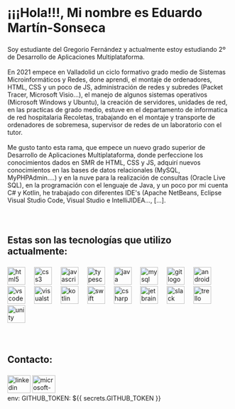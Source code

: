 <br clear="both">

<h1 align="left">¡¡¡Hola!!!, Mi nombre es Eduardo Martín-Sonseca</h1>

###

<p align="left">Soy estudiante del Gregorio Fernández y actualmente estoy estudiando 2º de Desarrollo de Aplicaciones Multiplataforma.<br><br>En 2021 empece en Valladolid un ciclo formativo grado medio de Sistemas Microinformáticos y Redes,  done aprendi, el montaje de ordenadores, HTML, CSS y un poco de JS, administración de redes y subredes (Packet Tracer, Microsoft Visio...), el manejo de algunos sistemas operativos (Microsoft Windows y Ubuntu),  la creación de servidores, unidades de red, en las practicas de grado medio, estuve en el departamento de informatica de red hospitalaria Recoletas, trabajando en el montaje y transporte de ordenadores de sobremesa, supervisor de redes de un laboratorio con el tutor.<br><br>Me gusto tanto esta rama, que empece un nuevo grado superior de Desarrollo de Aplicaciones Multiplataforma, donde perfeccione los conocimientos dados en SMR de HTML, CSS y JS, adquirí nuevos conocimientos en las bases de datos relacionales (MySQL, MyPHPAdmin....) y en la nuve para la realización de consultas (Oracle Live SQL), en la programación con el lenguaje de Java, y un poco por mi cuenta C# y Kotlin, he trabajado con diferentes IDE's (Apache NetBeans, Eclipse Visual Studio Code, Visual Studio e IntelliJIDEA..., [...].</p>

###

<br clear="both">

<h2 align="left">Estas son las tecnologías que utilizo actualmente:</h2>

###

<div align="left">
  <img src="https://cdn.jsdelivr.net/gh/devicons/devicon/icons/html5/html5-original.svg" height="40" alt="html5 logo"  />
  <img width="12" />
  <img src="https://cdn.jsdelivr.net/gh/devicons/devicon/icons/css3/css3-original.svg" height="40" alt="css3 logo"  />
  <img width="12" />
  <img src="https://cdn.jsdelivr.net/gh/devicons/devicon/icons/javascript/javascript-original.svg" height="40" alt="javascript logo"  />
  <img width="12" />
  <img src="https://cdn.jsdelivr.net/gh/devicons/devicon/icons/typescript/typescript-original.svg" height="40" alt="typescript logo"  />
  <img width="12" />
  <img src="https://cdn.jsdelivr.net/gh/devicons/devicon/icons/java/java-original.svg" height="40" alt="java logo"  />
  <img width="12" />
  <img src="https://cdn.jsdelivr.net/gh/devicons/devicon/icons/mysql/mysql-original.svg" height="40" alt="mysql logo"  />
  <img width="12" />
  <img src="https://cdn.jsdelivr.net/gh/devicons/devicon/icons/git/git-original.svg" height="40" alt="git logo"  />
  <img width="12" />
  <img src="https://cdn.jsdelivr.net/gh/devicons/devicon/icons/androidstudio/androidstudio-original.svg" height="40" alt="androidstudio logo"  />
  <img width="12" />
  <img src="https://cdn.jsdelivr.net/gh/devicons/devicon/icons/vscode/vscode-original.svg" height="40" alt="vscode logo"  />
  <img width="12" />
  <img src="https://cdn.jsdelivr.net/gh/devicons/devicon/icons/visualstudio/visualstudio-plain.svg" height="40" alt="visualstudio logo"  />
  <img width="12" />
  <img src="https://cdn.jsdelivr.net/gh/devicons/devicon/icons/kotlin/kotlin-original.svg" height="40" alt="kotlin logo"  />
  <img width="12" />
  <img src="https://cdn.jsdelivr.net/gh/devicons/devicon/icons/swift/swift-original.svg" height="40" alt="swift logo"  />
  <img width="12" />
  <img src="https://cdn.jsdelivr.net/gh/devicons/devicon/icons/csharp/csharp-line.svg" height="40" alt="csharp logo"  />
  <img width="12" />
  <img src="https://cdn.jsdelivr.net/gh/devicons/devicon/icons/jetbrains/jetbrains-original.svg" height="40" alt="jetbrains logo"  />
  <img width="12" />
  <img src="https://cdn.jsdelivr.net/gh/devicons/devicon/icons/slack/slack-original.svg" height="40" alt="slack logo"  />
  <img width="12" />
  <img src="https://cdn.jsdelivr.net/gh/devicons/devicon/icons/trello/trello-plain.svg" height="40" alt="trello logo"  />
  <img width="12" />
  <img src="https://cdn.jsdelivr.net/gh/devicons/devicon/icons/unity/unity-original.svg" height="40" alt="unity logo"  />
</div>

###

<br clear="both">

<h2 align="left">Contacto:</h2>

###

<div align="left">
  <img src="https://raw.githubusercontent.com/maurodesouza/profile-readme-generator/master/src/assets/icons/social/linkedin/default.svg" width="52" height="40" alt="linkedin logo"  />
  <a href="martinsonsecaeduardo@gmail.com" target="_blank">
    <img src="https://raw.githubusercontent.com/maurodesouza/profile-readme-generator/master/src/assets/icons/social/microsoft-outlook/default.svg" width="52" height="40" alt="microsoft-outlook logo"  />
  </a>
</div>
        env:
          GITHUB_TOKEN: ${{ secrets.GITHUB_TOKEN }}

